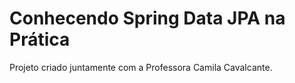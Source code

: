 <h1>Conhecendo Spring Data JPA na Prática </h1>

<p>Projeto criado juntamente com a Professora Camila Cavalcante.<p>

